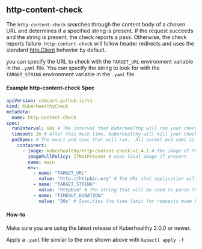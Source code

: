 ## http-content-check

The `http-content-check` searches through the content body of a chosen URL and determines if a specified string is present. If the request succeeds and the string is present, the check reports a pass. Otherwise, the check reports failure. `http-content-check` will follow header redirects and uses the standard [http.Client](https://golang.org/pkg/net/http/) behavior by default.

you can specify the URL to check with the `TARGET_URL` environment variable in the `.yaml` file.
You can specify the string to look for with the `TARGET_STRING` environment variable in the `.yaml` file.

#### Example http-content-check Spec

```yaml
apiVersion: comcast.github.io/v1
kind: KuberhealthyCheck
metadata:
  name: http-content-check
spec:
  runInterval: 60s # The interval that Kuberhealthy will run your check on
  timeout: 2m # After this much time, Kuberhealthy will kill your check and consider it "failed"
  podSpec: # The exact pod spec that will run.  All normal pod spec is valid here.
    containers:
      - image: kuberhealthy/http-content-check:v1.4.1 # The image of the check you just pushed
        imagePullPolicy: IfNotPresent # uses local image if present
        name: main
        env:
          - name: "TARGET_URL"
            value: "http://httpbin.org" # The URL that application will use to look for a specified string
          - name: "TARGET_STRING"
            value: "httpbin" # The string that will be used to parse through provided URL
          - name: "TIMEOUT_DURATION"
            value: "30s" # Specifies the time limit for requests made by the client to the URL
```

#### How-to

Make sure you are using the latest release of Kuberhealthy 2.0.0 or newer.

Apply a `.yaml` file similar to the one shown above with `kubectl apply -f`
